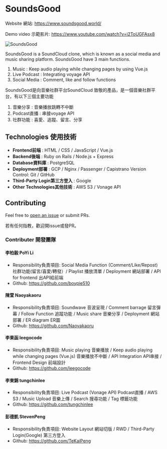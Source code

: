 # SoundsGood

Website 網站: https://www.soundsgood.world/

Demo video 示範影片: https://www.youtube.com/watch?v=i2ToUGFAsx8

![SoundsGood](https://imgur.com/2WEJWlL.png)

SoundsGood is a SoundCloud clone, which is known as a social media and music sharing platform. SoundsGood have 3 main functions.
1. Music : Keep audio playing while changing pages by using Vue.js
2. Live Podcast : Integrating voyage API
3. Social Media : Comment, like and follow functions

SoundsGood是向音樂社群平台SoundCloud 致敬的產品，是一個音樂社群平台，有以下三個主要功能
1. 音樂分享 : 音樂播放跳轉不中斷
2. Podcast直播 : 串接voyage API
3. 社群功能 : 喜愛、追蹤、留言、分享

## Technologies 使用技術
- **Frontend前端** : HTML / CSS / JavaScript / Vue.js 
- **Backend後端** : Ruby on Rails / Node.js + Express 
- **Database資料庫** : PostgreSQL
- **Deployment部署** : GCP / Nginx / Passenger / Capistrano Version Control: Git / GitHub
- **Third-Party Login第三方登入** :  Google
- **Other Technologies其他技術** : AWS S3 / Vonage API

## Contributing 

Feel free to [open an issue](https://github.com/AC-005-Team/SoundsGood/issues/new) or submit PRs.

若有任何指教，歡迎開issue或發PR。

### Contributer 開發團隊

#### 李柏毅 PoYi Li
- Responsibility負責項目: Social Media Function (Comment/Like/Repost) 社群功能(留言/喜愛/轉發）/ Playlist 播放清單 / Deployment 網站部署 / API for frontend 出API給前端
- Github: https://github.com/boypie510
#### 陳萱 Naoyakaoru
- Responsibility負責項目: Soundwave 音波呈現 / Comment barrage 留言彈幕 / Follow Function 追蹤功能 / Music share 音樂分享 / Deployment 網站部署 / ER diagram ER圖
- Github: https://github.com/Naoyakaoru
#### 李果函 leegocode
- Responsibility負責項目: Music playing 音樂播放 / Keep audio playing while changing pages (Vue.js) 音樂播放不中斷 / API Integration API串接 / Frontend Design 前端設計 
- Github: https://github.com/leegocode
#### 李東錦 tungchinlee
- Responsibility負責項目: Live Podcast (Vonage API) Podcast直播 / AWS S3 / Music Upload 音樂上傳 / Search 搜尋功能 / Tag 標籤功能
- Github: https://github.com/tungchinlee
#### 彭德凱 StevenPeng
- Responsibility負責項目: Website Layout 網站切版 / RWD / Third-Party Login(Google) 第三方登入
- Github: https://github.com/TeKaiPeng
